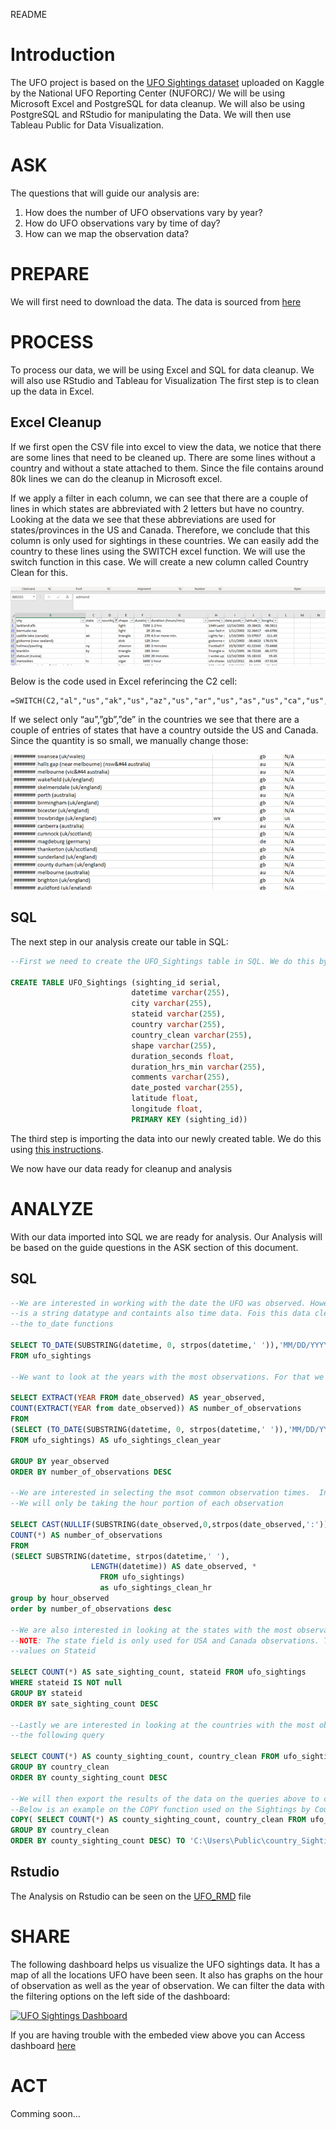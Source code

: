 README

# Introduction

The UFO project is based on the [UFO Sightings dataset](https://www.kaggle.com/datasets/NUFORC/ufo-sightings) uploaded on Kaggle by the National UFO Reporting Center (NUFORC)/ We will be using Microsoft Excel and PostgreSQL for data cleanup. 
We will also be using PostgreSQL and RStudio for manipulating the Data. We will then use Tableau Public for Data Visualization.

# ASK
The questions that will guide our analysis are:
1. How does the number of UFO observations vary by year?
2. How do UFO observations vary by time of day?
3. How can we map the observation data?

# PREPARE
We will first need to download the data. The data is sourced from [here](https://www.kaggle.com/datasets/NUFORC/ufo-sightings)

# PROCESS
To process our data, we will be using Excel and SQL for data cleanup.  We will also use RStudio and Tableau for Visualization
The first step is to clean up the data in Excel. 

## Excel Cleanup
If we first open the CSV file into excel to view the data, we notice that there are some lines that need to be cleaned up. 
There are some lines without a country and without a state attached to them. Since the file contains around 80k lines we can do the cleanup in Microsoft excel.

If we apply a filter in each column, we can see that there are a couple of lines in which states are abbreviated with 2 letters but have no country. 
Looking at the data we see that these abbreviations are used for states/provinces in the US and Canada. Therefore, we conclude that this column is only 
used for sightings in these countries. We can easily add the country to these lines using the SWITCH excel function. We will use the switch function in this case. 
We will create a new column called Country Clean for this.

![Excel_Picture1](ProjectDocuments/Excel_Picture1.png)

Below is the code used in Excel referincing the C2 cell:
```excel
=SWITCH(C2,"al","us","ak","us","az","us","ar","us","as","us","ca","us","co","us","ct","us","de","us","dc","us","fl","us","ga","us","gu","us","hi","us","id","us","il","us","in","us","ia","us","ks","us","ky","us","la","us","me","us","md","us","ma","us","mi","us","mn","us","ms","us","mo","us","mt","us","ne","us","nv","us","nh","us","nj","us","nm","us","ny","us","nc","us","nd","us","cm","us","oh","us","ok","us","or","us","pa","us","pr","us","ri","us","sc","us","sd","us","tn","us","tx","us","tt","us","ut","us","vt","us","va","us","vi","us","wa","us","wv","us","wi","us","wy","us","ab","ca","bc","ca","mb","ca","nb","ca","nl","ca","nt","ca","ns","ca","nu","ca","on","ca","pe","ca","qc","ca","sk","ca","yt","ca","N/A")
```
If we select only “au”,”gb”,”de” in the countries we see that there are a couple of entries of states that have a country outside the US and Canada. 
Since the quantity is so small, we manually change those:

![Excel_Picture2](ProjectDocuments/Excel_Picture2.png)

## SQL
The next step in our analysis create our table in SQL:

```sql
--First we need to create the UFO_Sightings table in SQL. We do this by executing the following query

CREATE TABLE UFO_Sightings (sighting_id serial,
                           datetime varchar(255),
                           city varchar(255),
                           stateid varchar(255),
                           country varchar(255),
                           country_clean varchar(255),
                           shape varchar(255),
                           duration_seconds float,
                           duration_hrs_min varchar(255),
                           comments varchar(255),
                           date_posted varchar(255),
                           latitude float,
                           longitude float,
                           PRIMARY KEY (sighting_id))
```

The third step is importing the data into our newly created table. We do this using [this instructions](https://www.postgresqltutorial.com/postgresql-tutorial/import-csv-file-into-posgresql-table/).

We now have our data ready for cleanup and analysis

# ANALYZE
With our data imported into SQL we are ready for analysis. Our Analysis will be based on the guide questions in the ASK section of this document.

## SQL
```sql
--We are interested in working with the date the UFO was observed. However on our table the datetime column
--is a string datatype and containts also time data. Fois this data clean up we use the substring as well as
--the to_date functions

SELECT TO_DATE(SUBSTRING(datetime, 0, strpos(datetime,' ')),'MM/DD/YYYY') AS date_observed
FROM ufo_sightings

--We want to look at the years with the most observations. For that we use a modification of the last query

SELECT EXTRACT(YEAR FROM date_observed) AS year_observed, 
COUNT(EXTRACT(YEAR from date_observed)) AS number_of_observations
FROM
(SELECT (TO_DATE(SUBSTRING(datetime, 0, strpos(datetime,' ')),'MM/DD/YYYY')) AS date_observed,*
FROM ufo_sightings) AS ufo_sightings_clean_year

GROUP BY year_observed
ORDER BY number_of_observations DESC

--We are interested in selecting the msot common observation times.  In this case
--We will only be taking the hour portion of each observation

SELECT CAST(NULLIF(SUBSTRING(date_observed,0,strpos(date_observed,':')),'') AS integer) AS hour_observed,
COUNT(*) AS number_of_observations
FROM
(SELECT SUBSTRING(datetime, strpos(datetime,' '),
                  LENGTH(datetime)) AS date_observed, *
                    FROM ufo_sightings) 
                    as ufo_sightings_clean_hr
group by hour_observed
order by number_of_observations desc

--We are also interested in looking at the states with the most observations
--NOTE: The state field is only used for USA and Canada observations. Therefore We will exclude NULL
--values on Stateid

SELECT COUNT(*) AS sate_sighting_count, stateid FROM ufo_sightings
WHERE stateid IS NOT null
GROUP BY stateid
ORDER BY sate_sighting_count DESC

--Lastly we are interested in looking at the countries with the most observations. For that we will use
--the following query

SELECT COUNT(*) AS county_sighting_count, country_clean FROM ufo_sightings 
GROUP BY country_clean
ORDER BY county_sighting_count DESC

--We will then export the results of the data on the queries above to csv files. We will use the COPY function
--Below is an example on the COPY function used on the Sightings by Country
COPY( SELECT COUNT(*) AS county_sighting_count, country_clean FROM ufo_sightings 
GROUP BY country_clean
ORDER BY county_sighting_count DESC) TO 'C:\Users\Public\country_Sighting_info.csv' CSV HEADER
```
## Rstudio
The Analysis on Rstudio can be seen on the [UFO_RMD](ProjectDocuments/UFO_RMD.pdf) file

# SHARE

The following dashboard helps us visualize the UFO sightings data. It has a map of all the locations UFO have been seen. It also has graphs on the hour of observation as well as the year of observation. We can filter the data with the filtering options on the left side of the dashboard:

<div class='tableauPlaceholder' id='viz1663528261317' style='position: relative'><noscript><a href='#'>
  <img alt='UFO Sightings Dashboard ' src='https:&#47;&#47;public.tableau.com&#47;static&#47;images&#47;Dr&#47;DraftUFO_Locations&#47;UFOSightingsDashboard&#47;1_rss.png' style='border: none' /></a></noscript><object class='tableauViz'  style='display:none;'><param name='host_url' value='https%3A%2F%2Fpublic.tableau.com%2F' />
  <param name='embed_code_version' value='3' /> <param name='site_root' value='' /><param name='name' value='DraftUFO_Locations&#47;UFOSightingsDashboard' />
  <param name='tabs' value='no' /><param name='toolbar' value='yes' />
  <param name='static_image' value='https:&#47;&#47;public.tableau.com&#47;static&#47;images&#47;Dr&#47;DraftUFO_Locations&#47;UFOSightingsDashboard&#47;1.png' /> 
  <param name='animate_transition' value='yes' /><param name='display_static_image' value='yes' /><param name='display_spinner' value='yes' />
  <param name='display_overlay' value='yes' /><param name='display_count' value='yes' /><param name='language' value='en-US' /></object></div>                

If you are having trouble with the embeded view above you can Access dashboard [here](https://public.tableau.com/views/DraftUFO_Locations/UFOSightingsDashboard?:language=en-US&:display_count=n&:origin=viz_share_link)

# ACT

Comming soon...

